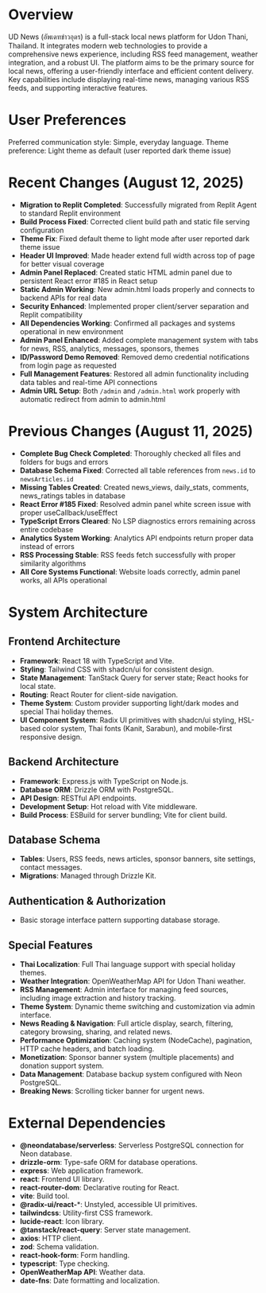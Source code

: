 # Overview

UD News (อัพเดทข่าวอุดร) is a full-stack local news platform for Udon Thani, Thailand. It integrates modern web technologies to provide a comprehensive news experience, including RSS feed management, weather integration, and a robust UI. The platform aims to be the primary source for local news, offering a user-friendly interface and efficient content delivery. Key capabilities include displaying real-time news, managing various RSS feeds, and supporting interactive features.

# User Preferences

Preferred communication style: Simple, everyday language.
Theme preference: Light theme as default (user reported dark theme issue)

# Recent Changes (August 12, 2025)

- **Migration to Replit Completed**: Successfully migrated from Replit Agent to standard Replit environment
- **Build Process Fixed**: Corrected client build path and static file serving configuration
- **Theme Fix**: Fixed default theme to light mode after user reported dark theme issue
- **Header UI Improved**: Made header extend full width across top of page for better visual coverage
- **Admin Panel Replaced**: Created static HTML admin panel due to persistent React error #185 in React setup
- **Static Admin Working**: New admin.html loads properly and connects to backend APIs for real data
- **Security Enhanced**: Implemented proper client/server separation and Replit compatibility
- **All Dependencies Working**: Confirmed all packages and systems operational in new environment
- **Admin Panel Enhanced**: Added complete management system with tabs for news, RSS, analytics, messages, sponsors, themes
- **ID/Password Demo Removed**: Removed demo credential notifications from login page as requested
- **Full Management Features**: Restored all admin functionality including data tables and real-time API connections
- **Admin URL Setup**: Both `/admin` and `/admin.html` work properly with automatic redirect from admin to admin.html

# Previous Changes (August 11, 2025)

- **Complete Bug Check Completed**: Thoroughly checked all files and folders for bugs and errors
- **Database Schema Fixed**: Corrected all table references from `news.id` to `newsArticles.id` 
- **Missing Tables Created**: Created news_views, daily_stats, comments, news_ratings tables in database
- **React Error #185 Fixed**: Resolved admin panel white screen issue with proper useCallback/useEffect
- **TypeScript Errors Cleared**: No LSP diagnostics errors remaining across entire codebase
- **Analytics System Working**: Analytics API endpoints return proper data instead of errors
- **RSS Processing Stable**: RSS feeds fetch successfully with proper similarity algorithms
- **All Core Systems Functional**: Website loads correctly, admin panel works, all APIs operational

# System Architecture

## Frontend Architecture
- **Framework**: React 18 with TypeScript and Vite.
- **Styling**: Tailwind CSS with shadcn/ui for consistent design.
- **State Management**: TanStack Query for server state; React hooks for local state.
- **Routing**: React Router for client-side navigation.
- **Theme System**: Custom provider supporting light/dark modes and special Thai holiday themes.
- **UI Component System**: Radix UI primitives with shadcn/ui styling, HSL-based color system, Thai fonts (Kanit, Sarabun), and mobile-first responsive design.

## Backend Architecture
- **Framework**: Express.js with TypeScript on Node.js.
- **Database ORM**: Drizzle ORM with PostgreSQL.
- **API Design**: RESTful API endpoints.
- **Development Setup**: Hot reload with Vite middleware.
- **Build Process**: ESBuild for server bundling; Vite for client build.

## Database Schema
- **Tables**: Users, RSS feeds, news articles, sponsor banners, site settings, contact messages.
- **Migrations**: Managed through Drizzle Kit.

## Authentication & Authorization
- Basic storage interface pattern supporting database storage.

## Special Features
- **Thai Localization**: Full Thai language support with special holiday themes.
- **Weather Integration**: OpenWeatherMap API for Udon Thani weather.
- **RSS Management**: Admin interface for managing feed sources, including image extraction and history tracking.
- **Theme System**: Dynamic theme switching and customization via admin interface.
- **News Reading & Navigation**: Full article display, search, filtering, category browsing, sharing, and related news.
- **Performance Optimization**: Caching system (NodeCache), pagination, HTTP cache headers, and batch loading.
- **Monetization**: Sponsor banner system (multiple placements) and donation support system.
- **Data Management**: Database backup system configured with Neon PostgreSQL.
- **Breaking News**: Scrolling ticker banner for urgent news.

# External Dependencies

- **@neondatabase/serverless**: Serverless PostgreSQL connection for Neon database.
- **drizzle-orm**: Type-safe ORM for database operations.
- **express**: Web application framework.
- **react**: Frontend UI library.
- **react-router-dom**: Declarative routing for React.
- **vite**: Build tool.
- **@radix-ui/react-***: Unstyled, accessible UI primitives.
- **tailwindcss**: Utility-first CSS framework.
- **lucide-react**: Icon library.
- **@tanstack/react-query**: Server state management.
- **axios**: HTTP client.
- **zod**: Schema validation.
- **react-hook-form**: Form handling.
- **typescript**: Type checking.
- **OpenWeatherMap API**: Weather data.
- **date-fns**: Date formatting and localization.
